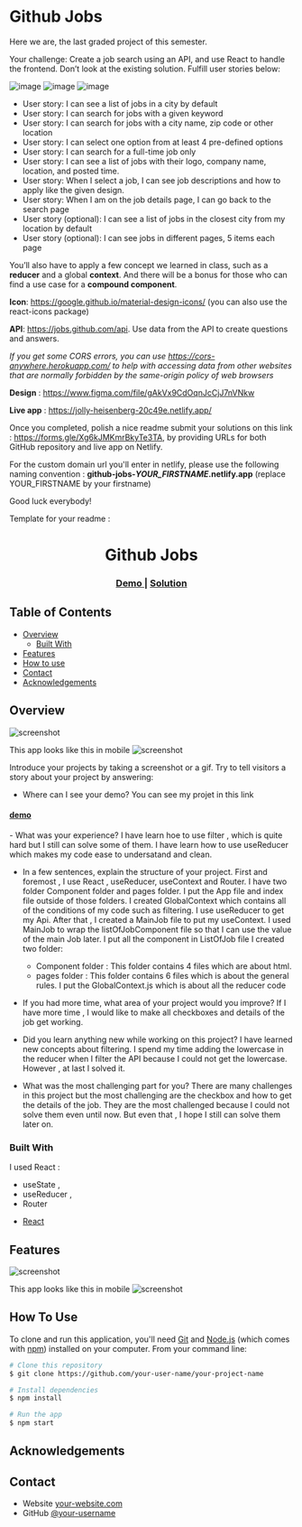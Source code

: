 # Github Jobs

Here we are, the last graded project of this semester.

Your challenge: Create a job search using an API, and use React to handle the frontend. Don’t look at the existing solution. Fulfill user stories below:

![image](./assets/1.png)
![image](./assets/2.png)
![image](./assets/3.png)

- User story: I can see a list of jobs in a city by default
- User story: I can search for jobs with a given keyword
- User story: I can search for jobs with a city name, zip code or other location
- User story: I can select one option from at least 4 pre-defined options
- User story: I can search for a full-time job only
- User story: I can see a list of jobs with their logo, company name, location, and posted time.
- User story: When I select a job, I can see job descriptions and how to apply like the given design.
- User story: When I am on the job details page, I can go back to the search page
- User story (optional): I can see a list of jobs in the closest city from my location by default
- User story (optional): I can see jobs in different pages, 5 items each page

You’ll also have to apply a few concept we learned in class, such as a **reducer** and a global **context**. And there will be a bonus for those who can find a use case for a **compound component**.

**Icon**: https://google.github.io/material-design-icons/ (you can also use the react-icons package)

**API**: https://jobs.github.com/api. Use data from the API to create questions and answers.

*If you get some CORS errors, you can use https://cors-anywhere.herokuapp.com/ to help with accessing data from other websites that are normally forbidden by the same-origin policy of web browsers*

**Design** : https://www.figma.com/file/gAkVx9CdOqnJcCjJ7nVNkw

**Live app** : https://jolly-heisenberg-20c49e.netlify.app/

Once you completed, polish a nice readme submit your solutions on this link : https://forms.gle/Xg6kJMKmrBkyTe3TA, by providing URLs for both GitHub repository and live app on Netlify.

For the custom domain url you'll enter in netlify, please use the following naming convention : **github-jobs-_YOUR_FIRSTNAME_.netlify.app** (replace YOUR_FIRSTNAME by your firstname)

Good luck everybody!

Template for your readme :

<!-- Please update value in the {}  -->

<h1 align="center">Github Jobs</h1>

<div align="center">
  <h3>
    <a href="https://objective-cori-42d782.netlify.app/">
      Demo
    </a>
    <span> | </span>
    <a href="https://github.com/bakozetra/github-jobs">
      Solution
    </a>
  </h3>
</div>

<!-- TABLE OF CONTENTS -->

## Table of Contents

-   [Overview](#overview)
    -   [Built With](#built-with)
-   [Features](#features)
-   [How to use](#how-to-use)
-   [Contact](#contact)
-   [Acknowledgements](#acknowledgements)

<!-- OVERVIEW -->

## Overview
 
![screenshot](./assets/job.png)

This app looks like this in mobile 
![screenshot](./assets/jobs.png)

Introduce your projects by taking a screenshot or a gif. Try to tell visitors a story about your project by answering:

-   Where can I see your demo?
You can see my projet in this link 
<h4>
<a href="https://objective-cori-42d782.netlify.app/">demo</a>

</h4>
-   What was your experience?
I have learn hoe to use filter , which is quite hard but I still can solve some of them. I have learn how to use useReducer which makes my code ease to undersatand and clean.

-   In a few sentences, explain the structure of your project.
  First and foremost , I use React , useReducer, useContext and Router. I have two folder Component folder and pages folder. I put the App file and index file outside of those folders. I created GlobalContext which contains all of the conditions of my code such as filtering. I use useReducer to get my Api. After that , I created a MainJob file to put my useContext. I used MainJob to wrap the listOfJobComponent file so that I can use the value of the main Job later. I put all the component in ListOfJob file 
   I created two folder: 
       - Component folder :
       This folder contains 4 files which are about html.
       - pages folder : 
       This folder contains 6 files which is about the general rules. 
       I put the GlobalContext.js which is about all the reducer code


-   If you had more time, what area of your project would you improve?
 If I have more time , I would like to make all checkboxes  and details  of the job get working.
 
-   Did you learn anything new while working on this project?
I have learned new concepts about filtering. I spend my time adding the lowercase in the reducer when I filter the API because I could not get the lowercase. However , at last I solved it.

-   What was the most challenging part for you?
There are many challenges in this project but the most challenging are  the checkbox and how to get the details of the job. They are the most challenged because I could not solve them even until now. But even that , I hope I still can solve them later on.


### Built With

 I used React : 
 - useState ,
 - useReducer , 
 - Router
<!-- This section should list any major frameworks that you built your project using. Here are a few examples.-->

-   [React](https://reactjs.org/)

## Features

![screenshot](./assets/job.png)

This app looks like this in mobile 
![screenshot](./assets/jobs.png)

## How To Use

<!-- Example: -->

To clone and run this application, you'll need [Git](https://git-scm.com) and [Node.js](https://nodejs.org/en/download/) (which comes with [npm](http://npmjs.com)) installed on your computer. From your command line:

```bash
# Clone this repository
$ git clone https://github.com/your-user-name/your-project-name

# Install dependencies
$ npm install

# Run the app
$ npm start
```

## Acknowledgements

<!-- This section should list any articles or add-ons/plugins that helps you to complete the project. This is optional but it will help you in the future. For example: -->

## Contact

-   Website [your-website.com](https://{your-web-site-link})
-   GitHub [@your-username](https://{github.com/your-usermame})
